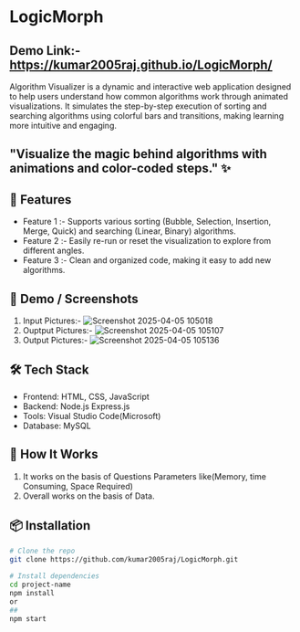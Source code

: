 # LogicMorph
## Demo Link:-  https://kumar2005raj.github.io/LogicMorph/

Algorithm Visualizer is a dynamic and interactive web application designed to help users understand how common algorithms work through animated visualizations. 
It simulates the step-by-step execution of sorting and searching algorithms using colorful bars and transitions, making learning more intuitive and engaging.
## "Visualize the magic behind algorithms with animations and color-coded steps." ✨

## 🚀 Features

- Feature 1 :- Supports various sorting (Bubble, Selection, Insertion, Merge, Quick) and searching (Linear, Binary) algorithms.
- Feature 2 :- Easily re-run or reset the visualization to explore from different angles.
- Feature 3 :- Clean and organized code, making it easy to add new algorithms.

## 📸 Demo / Screenshots

1. Input Pictures:-  ![Screenshot 2025-04-05 105018](https://github.com/user-attachments/assets/f709310a-2756-4723-a75c-dd35b3243868)
2. Ouptput Pictures:- ![Screenshot 2025-04-05 105107](https://github.com/user-attachments/assets/b1c01630-42e9-4de2-b743-ff8fab9e4d3a)
3. Output Pictures:- ![Screenshot 2025-04-05 105136](https://github.com/user-attachments/assets/c2d40056-b47b-4be3-9995-2b85a0314647)

## 🛠️ Tech Stack

- Frontend: HTML, CSS, JavaScript
- Backend: Node.js Express.js
- Tools: Visual Studio Code(Microsoft)
- Database: MySQL

## 🧠 How It Works

 1. It works on the basis of Questions Parameters like(Memory, time Consuming, Space Required)
 2. Overall works on the basis of Data.

## 📦 Installation

```bash
# Clone the repo
git clone https://github.com/kumar2005raj/LogicMorph.git

# Install dependencies
cd project-name
npm install
or
##
npm start 




